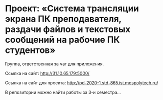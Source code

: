 # Проект: «Система трансляции экрана ПК преподавателя, раздачи файлов и текстовых сообщений на рабочие ПК студентов»

Группа, ответственная за чат для приложения.

Ссылка на сайт: http://31.10.65.179:5000/

Ссылка на сайт для проекта: http://pd-2020-1.std-865.ist.mospolytech.ru/

В репозитории можно найти работы за 3-и семестра...
